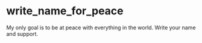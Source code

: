 # write_name_for_peace
My only goal is to be at peace with everything in the world. Write your name and support.
